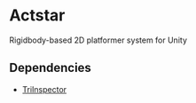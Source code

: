# Actstar

Rigidbody-based 2D platformer system for Unity

## Dependencies

* [TriInspector](https://github.com/codewriter-packages/Tri-Inspector)